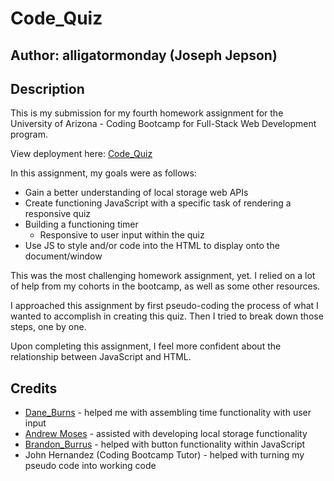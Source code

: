 # Code_Quiz

## Author: alligatormonday (Joseph Jepson)

## Description

This is my submission for my fourth homework assignment for the University of Arizona - Coding Bootcamp for Full-Stack Web Development program.

View deployment here: [Code_Quiz](https://alligatormonday.github.io/Code_Quiz/index.html)

In this assignment, my goals were as follows:

* Gain a better understanding of local storage web APIs
* Create functioning JavaScript with a specific task of rendering a responsive quiz 
* Building a functioning timer
    * Responsive to user input within the quiz
* Use JS to style and/or code into the HTML to display onto the document/window

This was the most challenging homework assignment, yet. I relied on a lot of help from my cohorts in the bootcamp, as well as some other resources.

I approached this assignment by first pseudo-coding the process of what I wanted to accomplish in creating this quiz. Then I tried to break down those steps, one by one. 

Upon completing this assignment, I feel more confident about the relationship between JavaScript and HTML.

## Credits

* [Dane_Burns](https://github.com/daneburns) - helped me with assembling time functionality with user input
* [Andrew Moses](https://github.com/andrewmosesdrive) - assisted with developing local storage functionality
* [Brandon_Burrus](https://github.com/BrandonBurrus) - helped with button functionality within JavaScript
* John Hernandez (Coding Bootcamp Tutor) - helped with turning my pseudo code into working code


